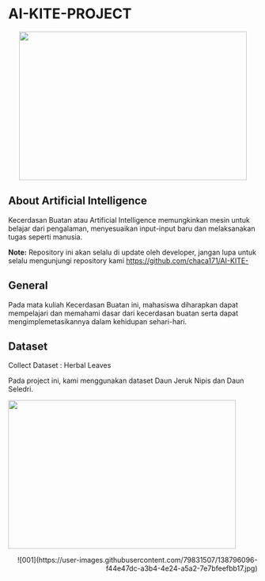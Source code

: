 # AI-KITE-PROJECT

<p align="center">
  <img width="460" height="300" src="https://i0.wp.com/www.nesabamedia.com/wp-content/uploads/2019/09/10-Contoh-Penerapan-AI-Artificial-Intelligence-Paling-Populer.jpg?resize=680%2C350&ssl=1/460/300">
</p>

## About Artificial Intelligence

Kecerdasan Buatan atau Artificial Intelligence memungkinkan mesin untuk belajar dari pengalaman, menyesuaikan input-input baru dan melaksanakan tugas seperti manusia.

**Note:** Repository ini akan selalu di update oleh developer, jangan lupa untuk selalu mengunjungi repository kami https://github.com/chaca171/AI-KITE- 


## General

Pada mata kuliah Kecerdasan Buatan ini, mahasiswa diharapkan dapat mempelajari dan memahami dasar dari kecerdasan buatan serta dapat mengimplemetasikannya dalam kehidupan sehari-hari.

## Dataset

Collect Dataset : Herbal Leaves

Pada project ini, kami menggunakan dataset Daun Jeruk Nipis dan Daun Seledri.

<p align="left"> 
  <img width="460" height="300" src="https://user-images.githubusercontent.com/79831507/138796065-392ac4a4-c863-41fe-a589-0745424c5cbb.jpg/460/300">
 </p>

<p align="right"> ![001](https://user-images.githubusercontent.com/79831507/138796096-f44e47dc-a3b4-4e24-a5a2-7e7bfeefbb17.jpg)
